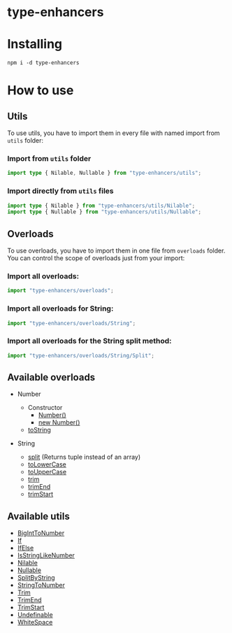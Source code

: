 # type-enhancers

# Installing

```shell
npm i -d type-enhancers
```

# How to use

## Utils

To use utils, you have to import them in every file with named import from `utils` folder:

### Import from `utils` folder

```typescript
import type { Nilable, Nullable } from "type-enhancers/utils";
```

### Import directly from `utils` files

```typescript
import type { Nilable } from "type-enhancers/utils/Nilable";
import type { Nullable } from "type-enhancers/utils/Nullable";
```

## Overloads

To use overloads, you have to import them in one file from `overloads` folder.
You can control the scope of overloads just from your import:

### Import all overloads:

```typescript
import "type-enhancers/overloads";
```

### Import all overloads for String:

```typescript
import "type-enhancers/overloads/String";
```

### Import all overloads for the String split method:

```typescript
import "type-enhancers/overloads/String/Split";
```

## Available overloads

+ Number
    + Constructor
        + [Number()](./overloads/Number/Constructor/Cast.d.ts)
        + [new Number()](./overloads/Number/Constructor/Instance.d.ts)
    + [toString](./overloads/Number/ToString.d.ts)

+ String
    + [split](./overloads/String/Split.d.ts) (Returns tuple instead of an array)
    + [toLowerCase](./overloads/String/ToLowerCase.d.ts)
    + [toUpperCase](./overloads/String/ToUpperCase.d.ts)
    + [trim](./overloads/String/Trim.d.ts)
    + [trimEnd](./overloads/String/TrimEnd.d.ts)
    + [trimStart](./overloads/String/TrimStart.d.ts)

## Available utils

+ [BigIntToNumber](./utils/BigIntToNumber.d.ts)
+ [If](utils/If.d.ts)
+ [IfElse](utils/IfElse.d.ts)
+ [IsStringLikeNumber](./utils/IsStringLikeNumber.d.ts)
+ [Nilable](./utils/Nilable.d.ts)
+ [Nullable](./utils/Nullable.d.ts)
+ [SplitByString](./utils/SplitByString.d.ts)
+ [StringToNumber](./utils/StringToNumber.d.ts)
+ [Trim](./utils/Trim.d.ts)
+ [TrimEnd](./utils/TrimEnd.d.ts)
+ [TrimStart](./utils/TrimStart.d.ts)
+ [Undefinable](./utils/Undefinable.d.ts)
+ [WhiteSpace](./utils/WhiteSpace.d.ts)
